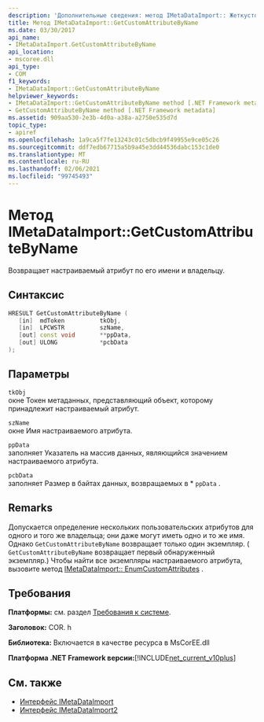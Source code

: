 ```yaml
---
description: 'Дополнительные сведения: метод IMetaDataImport:: Жеткустоматтрибутебинаме'
title: Метод IMetaDataImport::GetCustomAttributeByName
ms.date: 03/30/2017
api_name:
- IMetaDataImport.GetCustomAttributeByName
api_location:
- mscoree.dll
api_type:
- COM
f1_keywords:
- IMetaDataImport::GetCustomAttributeByName
helpviewer_keywords:
- IMetaDataImport::GetCustomAttributeByName method [.NET Framework metadata]
- GetCustomAttributeByName method [.NET Framework metadata]
ms.assetid: 909aa530-2e3b-4d0a-a38a-a2750e535d7d
topic_type:
- apiref
ms.openlocfilehash: 1a9ca5f7fe13243c01c5dbcb9f49955e9ce05c26
ms.sourcegitcommit: ddf7edb67715a5b9a45e3dd44536dabc153c1de0
ms.translationtype: MT
ms.contentlocale: ru-RU
ms.lasthandoff: 02/06/2021
ms.locfileid: "99745493"
---
```

# <a name="imetadataimportgetcustomattributebyname-method"></a>Метод IMetaDataImport::GetCustomAttributeByName

Возвращает настраиваемый атрибут по его имени и владельцу.  
  
## <a name="syntax"></a>Синтаксис  
  
```cpp  
HRESULT GetCustomAttributeByName (  
   [in]  mdToken          tkObj,  
   [in]  LPCWSTR          szName,  
   [out] const void       **ppData,  
   [out] ULONG            *pcbData  
);  
```  
  
## <a name="parameters"></a>Параметры  

 `tkObj`  
 окне Токен метаданных, представляющий объект, которому принадлежит настраиваемый атрибут.  
  
 `szName`  
 окне Имя настраиваемого атрибута.  
  
 `ppData`  
 заполняет Указатель на массив данных, являющийся значением настраиваемого атрибута.  
  
 `pcbData`  
 заполняет Размер в байтах данных, возвращаемых в * `ppData` .  
  
## <a name="remarks"></a>Remarks  

 Допускается определение нескольких пользовательских атрибутов для одного и того же владельца; они даже могут иметь одно и то же имя. Однако `GetCustomAttributeByName` возвращает только один экземпляр. ( `GetCustomAttributeByName` возвращает первый обнаруженный экземпляр.) Чтобы найти все экземпляры настраиваемого атрибута, вызовите метод [IMetaDataImport:: EnumCustomAttributes](imetadataimport-enumcustomattributes-method.md) .  
  
## <a name="requirements"></a>Требования  

 **Платформы:** см. раздел [Требования к системе](../../get-started/system-requirements.md).  
  
 **Заголовок:** COR. h  
  
 **Библиотека:** Включается в качестве ресурса в MsCorEE.dll  
  
 **Платформа .NET Framework версии:**[!INCLUDE[net_current_v10plus](../../../../includes/net-current-v10plus-md.md)]  
  
## <a name="see-also"></a>См. также

- [Интерфейс IMetaDataImport](imetadataimport-interface.md)
- [Интерфейс IMetaDataImport2](imetadataimport2-interface.md)

